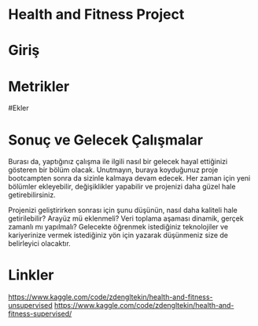 # Health and Fitness Project
# Giriş



# Metrikler



#Ekler



# Sonuç ve Gelecek Çalışmalar

Burası da, yaptığınız çalışma ile ilgili nasıl bir gelecek hayal ettiğinizi gösteren bir bölüm olacak. Unutmayın, buraya koyduğunuz proje bootcampten sonra da sizinle kalmaya devam edecek. Her zaman için yeni bölümler ekleyebilir, değişiklikler yapabilir ve projenizi daha güzel hale getirebilirsiniz.

Projenizi geliştirirken sonrası için şunu düşünün, nasıl daha kaliteli hale getirilebilir? Arayüz mü eklenmeli? Veri toplama aşaması dinamik, gerçek zamanlı mı yapılmalı? Gelecekte öğrenmek istediğiniz teknolojiler ve kariyerinize vermek istediğiniz yön için yazarak düşünmeniz size de belirleyici olacaktır.

# Linkler

https://www.kaggle.com/code/zdengltekin/health-and-fitness-unsupervised
https://www.kaggle.com/code/zdengltekin/health-and-fitness-supervised/

